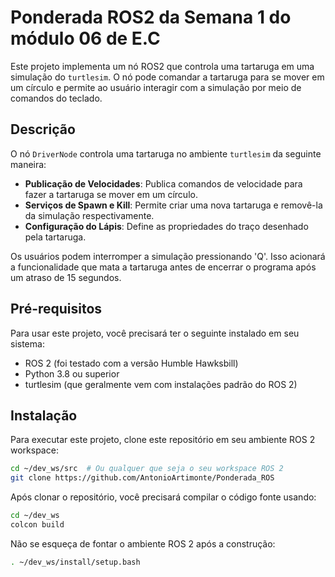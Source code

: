 # Ponderada ROS2 da Semana 1 do módulo 06 de E.C

Este projeto implementa um nó ROS2 que controla uma tartaruga em uma simulação do `turtlesim`. O nó pode comandar a tartaruga para se mover em um círculo e permite ao usuário interagir com a simulação por meio de comandos do teclado.

## Descrição

O nó `DriverNode` controla uma tartaruga no ambiente `turtlesim` da seguinte maneira:

- **Publicação de Velocidades**: Publica comandos de velocidade para fazer a tartaruga se mover em um círculo.
- **Serviços de Spawn e Kill**: Permite criar uma nova tartaruga e removê-la da simulação respectivamente.
- **Configuração do Lápis**: Define as propriedades do traço desenhado pela tartaruga.

Os usuários podem interromper a simulação pressionando 'Q'. Isso acionará a funcionalidade que mata a tartaruga antes de encerrar o programa após um atraso de 15 segundos.

## Pré-requisitos

Para usar este projeto, você precisará ter o seguinte instalado em seu sistema:

- ROS 2 (foi testado com a versão Humble Hawksbill)
- Python 3.8 ou superior
- turtlesim (que geralmente vem com instalações padrão do ROS 2)

## Instalação

Para executar este projeto, clone este repositório em seu ambiente ROS 2 workspace:

```bash
cd ~/dev_ws/src  # Ou qualquer que seja o seu workspace ROS 2
git clone https://github.com/AntonioArtimonte/Ponderada_ROS
```

Após clonar o repositório, você precisará compilar o código fonte usando:


```bash
cd ~/dev_ws
colcon build
```

Não se esqueça de fontar o ambiente ROS 2 após a construção:

```bash
. ~/dev_ws/install/setup.bash
```


